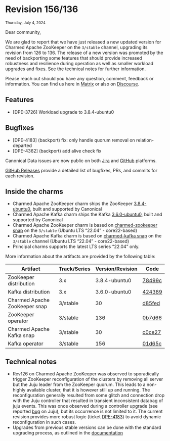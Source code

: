 # Revision 156/136
<sub>Thursday, July 4, 2024</sub>

Dear community,

We are glad to report that we have just released a new updated version for Charmed Apache ZooKeeper on the `3/stable` channel, upgrading its revision from 126 to 136. 
The release of a new version was promoted by the need of backporting some features that 
should provide increased robustness and resilience during operation as well as smaller workload upgrades and fixes. See the technical notes for further information.

Please reach out should you have any question, comment, feedback or information. You can find us here in [Matrix](https://matrix.to/#/#charmhub-data-platform:ubuntu.com) or also on [Discourse](https://discourse.charmhub.io/).

## Features

* [DPE-3726] Workload upgrade to 3.8.4-ubuntu0

## Bugfixes

* [DPE-4183] (backport) fix: only handle quorum removal on relation-departed
* [DPE-4362] (backport) add alive check fix

Canonical Data issues are now public on both [Jira](https://warthogs.atlassian.net/jira/software/c/projects/DPE/issues/) 
and [GitHub](https://github.com/canonical/kafka-operator/issues) platforms.

[GitHub Releases](https://github.com/canonical/kafka-operator/releases) provide a detailed list of bugfixes, PRs, and commits for each revision.

## Inside the charms

* Charmed Apache ZooKeeper charm ships the ZooKeeper [3.8.4-ubuntu0](https://launchpad.net/zookeeper-releases/3.x/3.8.4-ubuntu0), built and supported by Canonical
* Charmed Apache Kafka charm ships the Kafka [3.6.0-ubuntu0](https://launchpad.net/kafka-releases/3.x/3.6.0-ubuntu0), built and supported by Canonical
* Charmed Apache ZooKeeper charm is based on [charmed-zookeeper snap](https://snapcraft.io/charmed-zookeeper) on the `3/stable` (Ubuntu LTS “22.04” - core22-based)
* Charmed Apache Kafka charm is based on [charmed-kafka snap](https://snapcraft.io/charmed-kafka) on the `3/stable` channel (Ubuntu LTS “22.04” - core22-based)
* Principal charms supports the latest LTS series “22.04” only.

More information about the artifacts are provided by the following table:

| Artifact               | Track/Series | Version/Revision | Code                                                                                                                |
|------------------------|--------------|------------------|---------------------------------------------------------------------------------------------------------------------|
| ZooKeeper distribution | 3.x          | 3.8.4-ubuntu0    | [78499c](https://git.launchpad.net/zookeeper-releases/tree/?h=lp-3.8.4&id=78499c9f4d4610f9fb963afdad1ffd1aab2a96b8) |
| Kafka distribution     | 3.x          | 3.6.0-ubuntu0    | [424389](https://git.launchpad.net/kafka-releases/tree/?h=lp-3.6.0&id=424389bb8f230beaef4ccb94aca464b5d22ac310)     |
| Charmed Apache ZooKeeper snap | 3/stable     | 30               | [d85fed](https://github.com/canonical/charmed-zookeeper-snap/tree/d85fed4c2f83d99dbc028ff10c2e38915b6cdf04)         |        
| ZooKeeper operator     | 3/stable     | 136              | [0b7d66](https://github.com/canonical/zookeeper-operator/tree/0b7d66170d80e23804032034119a419f174bb965)             | 
| Charmed Apache Kafka snap     | 3/stable     | 30               | [c0ce27](https://github.com/canonical/charmed-kafka-snap/tree/c0ce275f70f688e66f10f295456d2b5ff33d4f64)             |  
| Kafka operator         | 3/stable     | 156              | [01d65c](https://github.com/canonical/kafka-operator/tree/01d65c3444b593d5f18d197a6514421afd3f2bc6)                 |   


## Technical notes

* Rev126 on Charmed Apache ZooKeeper was observed to sporadically trigger ZooKeeper reconfiguration of the clusters by removing all server but the Juju leader from the ZooKeeper quorum. This leads to a 
  non-highly available cluster, that it is however still up and running. 
  The reconfiguration generally resulted from some glitch and connection drop with the Juju controller that resulted in transient inconsistent 
  databag of juju events. This was once observed during a controller upgrade  (see reported [bug](https://bugs.launchpad.net/juju/+bug/2053055) on Juju), but its occurrence is not limited to it. 
  The current revision provides more robust logic (ticket [DPE-4183](https://warthogs.atlassian.net/browse/DPE-4183)) to avoid dynamic reconfiguration in such cases.  
* Upgrades from previous stable versions can be done with the standard upgrading process, as outlined in the [documentation](/t/charmed-kafka-documentation-how-to-upgrade/11814)